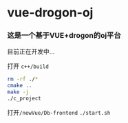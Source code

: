 # vue-drogon-oj

### 这是一个基于**VUE+drogon**的oj平台

目前正在开发中...

打开 `c++/build`
``` bash
rm -rf ./*
cmake ..
make -j
./c_project
```
打开`/newVue/Db-frontend`
`./start.sh`




